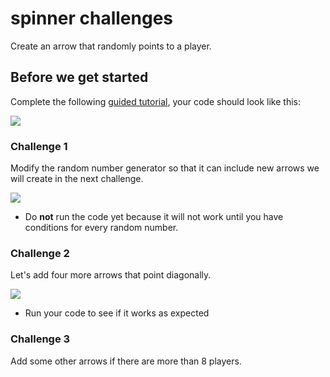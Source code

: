 # spinner challenges

Create an arrow that randomly points to a player.

## Before we get started

Complete the following [guided tutorial](/microbit/lessons/spinner/activity), your code should look like this:

![](/static/mb/blocks/lessons/spinner-3.jpg)

### Challenge 1

Modify the random number generator so that it can include new arrows we will create in the next challenge.

![](/static/mb/blocks/lessons/spinner-4.jpg)

* Do **not** run the code yet because it will not work until you have conditions for every random number.

### Challenge 2

Let's add four more arrows that point diagonally.

![](/static/mb/blocks/lessons/spinner-5.jpg)

* Run your code to see if it works as expected

### Challenge 3

Add some other arrows if there are more than 8 players.

